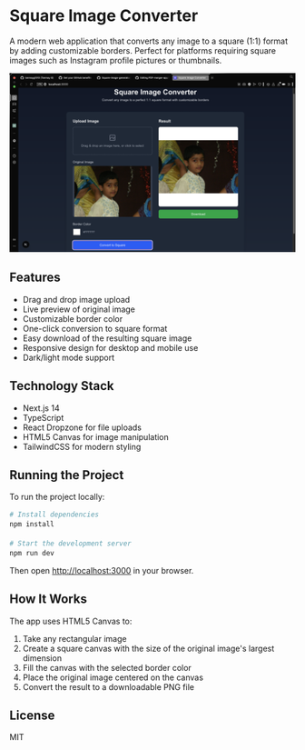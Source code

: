 # Square Image Converter

A modern web application that converts any image to a square (1:1) format by adding customizable borders. Perfect for platforms requiring square images such as Instagram profile pictures or thumbnails.

![Screenshot](screenshot.png)

## Features

- Drag and drop image upload
- Live preview of original image
- Customizable border color
- One-click conversion to square format
- Easy download of the resulting square image
- Responsive design for desktop and mobile use
- Dark/light mode support

## Technology Stack

- Next.js 14
- TypeScript
- React Dropzone for file uploads
- HTML5 Canvas for image manipulation
- TailwindCSS for modern styling

## Running the Project

To run the project locally:

```bash
# Install dependencies
npm install

# Start the development server
npm run dev
```

Then open [http://localhost:3000](http://localhost:3000) in your browser.

## How It Works

The app uses HTML5 Canvas to:
1. Take any rectangular image
2. Create a square canvas with the size of the original image's largest dimension
3. Fill the canvas with the selected border color
4. Place the original image centered on the canvas
5. Convert the result to a downloadable PNG file

## License

MIT
